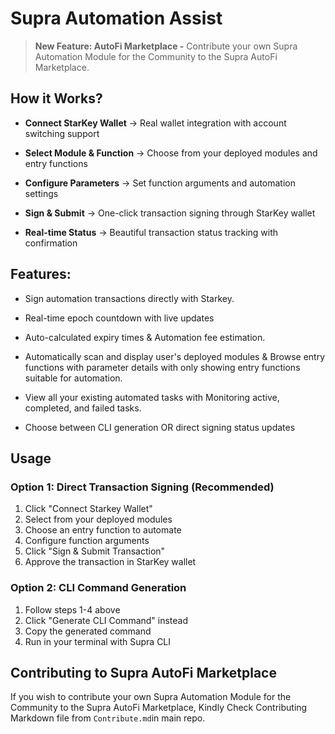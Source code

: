 # Supra Automation Assist

> **New Feature: AutoFi Marketplace -** Contribute your own Supra Automation Module for the Community to the Supra AutoFi Marketplace.

## How it Works?

- **Connect StarKey Wallet** → Real wallet integration with account switching support

- **Select Module & Function** → Choose from your deployed modules and entry functions  

- **Configure Parameters** → Set function arguments and automation settings

- **Sign & Submit** → One-click transaction signing through StarKey wallet

- **Real-time Status** → Beautiful transaction status tracking with confirmation

## Features:

- Sign automation transactions directly with Starkey.

- Real-time epoch countdown with live updates

- Auto-calculated expiry times & Automation fee estimation.

- Automatically scan and display user's deployed modules & Browse entry functions with parameter details with only showing entry functions suitable for automation.

- View all your existing automated tasks with Monitoring active, completed, and failed tasks.

- Choose between CLI generation OR direct signing
status updates

## Usage

### **Option 1: Direct Transaction Signing (Recommended)**
1. Click "Connect Starkey Wallet"
2. Select from your deployed modules
3. Choose an entry function to automate
4. Configure function arguments
5. Click "Sign & Submit Transaction"
6. Approve the transaction in StarKey wallet

### **Option 2: CLI Command Generation**
1. Follow steps 1-4 above
2. Click "Generate CLI Command" instead
3. Copy the generated command
4. Run in your terminal with Supra CLI

## Contributing to Supra AutoFi Marketplace

If you wish to contribute your own Supra Automation Module for the Community to the Supra AutoFi Marketplace, Kindly Check Contributing Markdown file from `Contribute.md`in main repo.